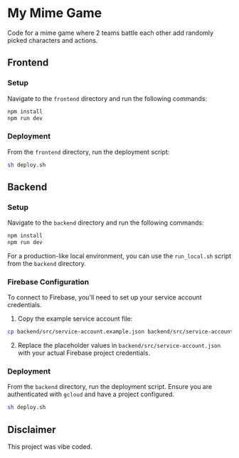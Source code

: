 # My Mime Game

Code for a mime game where 2 teams battle each other add randomly picked characters and actions.

## Frontend

### Setup

Navigate to the `frontend` directory and run the following commands:

```bash
npm install
npm run dev
```

### Deployment

From the `frontend` directory, run the deployment script:

```bash
sh deploy.sh
```

## Backend

### Setup

Navigate to the `backend` directory and run the following commands:

```bash
npm install
npm run dev
```

For a production-like local environment, you can use the `run_local.sh` script from the `backend` directory.

### Firebase Configuration

To connect to Firebase, you'll need to set up your service account credentials. 

1. Copy the example service account file:
```bash
cp backend/src/service-account.example.json backend/src/service-account.json
```

2. Replace the placeholder values in `backend/src/service-account.json` with your actual Firebase project credentials.

### Deployment

From the `backend` directory, run the deployment script. Ensure you are authenticated with `gcloud` and have a project configured.

```bash
sh deploy.sh
```

## Disclaimer

This project was vibe coded.
